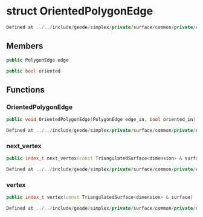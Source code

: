 # struct OrientedPolygonEdge

```cpp
Defined at ../../include/geode/simplex/private/surface/common/private/oriented_edge.h#13
```

## Members

```cpp
public PolygonEdge edge

```

```cpp
public bool oriented

```



## Functions

### OrientedPolygonEdge

```cpp
public void OrientedPolygonEdge(PolygonEdge edge_in, bool oriented_in)
```

```cpp
Defined at ../../include/geode/simplex/private/surface/common/private/oriented_edge.h#15
```

### next_vertex

```cpp
public index_t next_vertex(const TriangulatedSurface<dimension> & surface)
```

```cpp
Defined at ../../include/geode/simplex/private/surface/common/private/oriented_edge.h#21
```

### vertex

```cpp
public index_t vertex(const TriangulatedSurface<dimension> & surface)
```

```cpp
Defined at ../../include/geode/simplex/private/surface/common/private/oriented_edge.h#29
```



